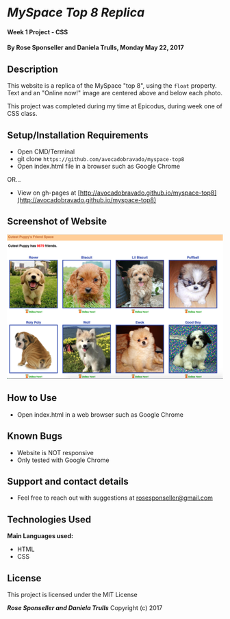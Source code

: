 # _MySpace Top 8 Replica_

#### Week 1 Project - CSS

#### By **Rose Sponseller and Daniela Trulls, Monday May 22, 2017**

## Description

This website is a replica of the MySpace "top 8", using the `float` property. Text and an "Online now!" image are centered above and below each photo.

This project was completed during my time at Epicodus, during week one of CSS class.

## Setup/Installation Requirements

* Open CMD/Terminal
* git clone `https://github.com/avocadobravado/myspace-top8`
* Open index.html file in a browser such as Google Chrome

OR...

* View on gh-pages at [http://avocadobravado.github.io/myspace-top8](http://avocadobravado.github.io/myspace-top8)

## Screenshot of Website

![screenshot of project](https://github.com/avocadobravado/myspace-top8/blob/master/img/scs.png?raw=true)

## How to Use

* Open index.html in a web browser such as Google Chrome

## Known Bugs

* Website is NOT responsive
* Only tested with Google Chrome

## Support and contact details

* Feel free to reach out with suggestions at rosesponseller@gmail.com

## Technologies Used

**Main Languages used:**

* HTML
* CSS

## License

This project is licensed under the MIT License

**_Rose Sponseller and Daniela Trulls_** Copyright (c) 2017
